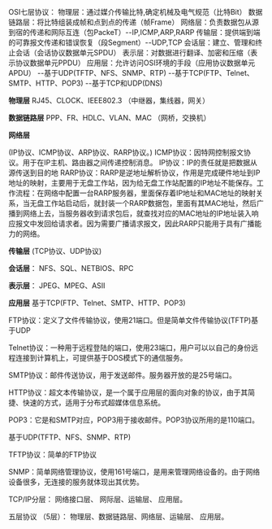 OSI七层协议：
物理层：通过媒介传输比特,确定机械及电气规范（比特Bit）
数据链路层：将比特组装成帧和点到点的传递（帧Frame）
网络层：负责数据包从源到宿的传递和网际互连（包PackeT）--IP,ICMP,ARP,RARP
传输层：提供端到端的可靠报文传递和错误恢复（段Segment）--UDP,TCP
会话层：建立、管理和终止会话（会话协议数据单元SPDU）
表示层：对数据进行翻译、加密和压缩（表示协议数据单元PPDU）
应用层：允许访问OSI环境的手段（应用协议数据单元APDU）
--基于UDP(TFTP、NFS、SNMP、RTP)
--基于TCP(FTP、Telnet、SMTP、HTTP、POP3)
--基于TCP和UDP(DNS)

**物理层**
RJ45、CLOCK、IEEE802.3 （中继器，集线器，网关）

**数据链路层**
PPP、FR、HDLC、VLAN、MAC （网桥，交换机）

**网络层**

(IP协议、ICMP协议、ARP协议、RARP协议。)
ICMP协议：因特网控制报文协议。用于在IP主机、路由器之间传递控制消息。
IP协议：IP的责任就是把数据从源传送到目的地
RARP协议：RARP是逆地址解析协议，作用是完成硬件地址到IP地址的映射，主要用于无盘工作站，因为给无盘工作站配置的IP地址不能保存。工作流程：在网络中配置一台RARP服务器，里面保存着IP地址和MAC地址的映射关系，当无盘工作站启动后，就封装一个RARP数据包，里面有其MAC地址，然后广播到网络上去，当服务器收到请求包后，就查找对应的MAC地址的IP地址装入响应报文中发回给请求者。因为需要广播请求报文，因此RARP只能用于具有广播能力的网络。

**传输层**
(TCP协议、UDP协议)

**会话层**：
NFS、SQL、NETBIOS、RPC

**表示层**：
JPEG、MPEG、ASII

**应用层**
基于TCP(FTP、Telnet、SMTP、HTTP、POP3)

FTP协议：定义了文件传输协议，使用21端口。但是简单文件传输协议(TFTP)基于UDP

Telnet协议：一种用于远程登陆的端口，使用23端口，用户可以以自己的身份远程连接到计算机上，可提供基于DOS模式下的通信服务。

SMTP协议：邮件传送协议，用于发送邮件。服务器开放的是25号端口。

HTTP协议：超文本传输协议，是一个属于应用层的面向对象的协议，由于其简捷、快速的方式，适用于分布式超媒体信息系统。

POP3：它是和SMTP对应，POP3用于接收邮件。POP3协议所用的是110端口。

基于UDP(TFTP、NFS、SNMP、RTP)

TFTP协议：简单的FTP协议

SNMP：简单网络管理协议，使用161号端口，是用来管理网络设备的。由于网络设备很多，无连接的服务就体现出其优势。

TCP/IP分层：
网络接口层、 网际层、运输层、 应用层。

五层协议 （5层）：
物理层、数据链路层、网络层、运输层、 应用层。
